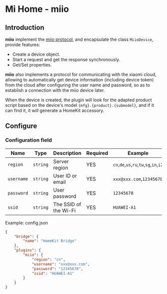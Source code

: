 # Mi Home - miio

## Introduction

**miio** implement the [miio protocol](https://github.com/OpenMiHome/mihome-binary-protocol/blob/master/doc/PROTOCOL.md), and encapsulate the class `MiioDevice`, provide features:

- Create a device object.
- Start a request and get the response synchronously.
- Get/Set properties.

**miio** also implements a protocol for communicating with the xiaomi cloud, allowing to automatically get device information (including device token) from the cloud after configuring the user name and password, so as to establish a connection with the miio device later.

When the device is created, the plugin will look for the adapted product script based on the device's model `{mfg}.{product}.{submodel}`, and if it can find it, it will generate a HomeKit accessory.

## Configure

### Configuration field

Name | Type | Description | Required | Example
-|-|-|-|-
`region` | `string` | Server region | YES | `cn`,`de`,`us`,`ru`,`tw`,`sg`,`in`,`i2`
`username` | `string` | User ID or email | YES | `xxx@xxx.com`,`12345678`
`password` | `string` | User password | YES | `12345678`
`ssid` | `string` | The SSID of the Wi-Fi | YES | `HUAWEI-A1`

Example: config.json

```json
{
    "bridge": {
        "name": "HomeKit Bridge"
    },
    "plugins": {
        "miio": {
            "region": "cn",
            "username": "xxx@xxx.com",
            "password": "12345678",
            "ssid": "HUAWEI-A1"
        }
    }
}
```
